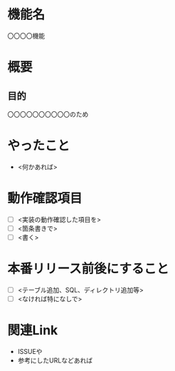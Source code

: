 # 機能名
〇〇〇〇機能

# 概要

## 目的
〇〇〇〇〇〇〇〇〇〇のため

# やったこと
- <何かあれば>

# 動作確認項目
- [ ] <実装の動作確認した項目を>
- [ ] <箇条書きで>
- [ ] <書く>

# 本番リリース前後にすること
- [ ] <テーブル追加、SQL、ディレクトリ追加等>
- [ ] <なければ特になしで>

# 関連Link
- ISSUEや
- 参考にしたURLなどあれば
